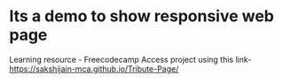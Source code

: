 # Its a demo to show responsive web page
Learning resource - Freecodecamp
Access project using this link- https://sakshijain-mca.github.io/Tribute-Page/
